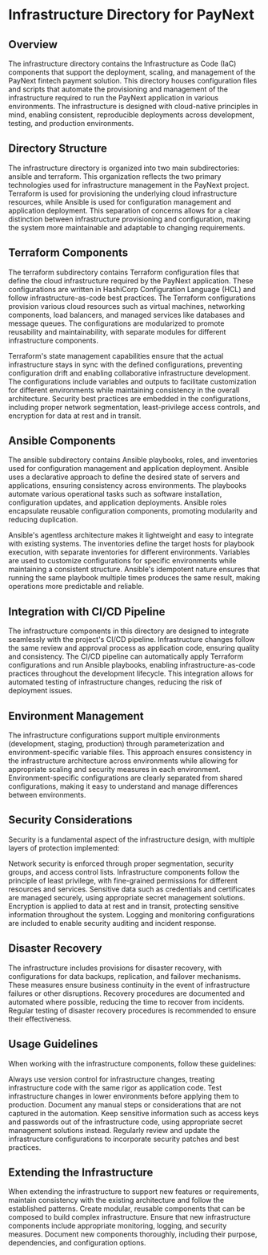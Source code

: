 # Infrastructure Directory for PayNext

## Overview

The infrastructure directory contains the Infrastructure as Code (IaC) components that support the deployment, scaling, and management of the PayNext fintech payment solution. This directory houses configuration files and scripts that automate the provisioning and management of the infrastructure required to run the PayNext application in various environments. The infrastructure is designed with cloud-native principles in mind, enabling consistent, reproducible deployments across development, testing, and production environments.

## Directory Structure

The infrastructure directory is organized into two main subdirectories: ansible and terraform. This organization reflects the two primary technologies used for infrastructure management in the PayNext project. Terraform is used for provisioning the underlying cloud infrastructure resources, while Ansible is used for configuration management and application deployment. This separation of concerns allows for a clear distinction between infrastructure provisioning and configuration, making the system more maintainable and adaptable to changing requirements.

## Terraform Components

The terraform subdirectory contains Terraform configuration files that define the cloud infrastructure required by the PayNext application. These configurations are written in HashiCorp Configuration Language (HCL) and follow infrastructure-as-code best practices. The Terraform configurations provision various cloud resources such as virtual machines, networking components, load balancers, and managed services like databases and message queues. The configurations are modularized to promote reusability and maintainability, with separate modules for different infrastructure components.

Terraform's state management capabilities ensure that the actual infrastructure stays in sync with the defined configurations, preventing configuration drift and enabling collaborative infrastructure development. The configurations include variables and outputs to facilitate customization for different environments while maintaining consistency in the overall architecture. Security best practices are embedded in the configurations, including proper network segmentation, least-privilege access controls, and encryption for data at rest and in transit.

## Ansible Components

The ansible subdirectory contains Ansible playbooks, roles, and inventories used for configuration management and application deployment. Ansible uses a declarative approach to define the desired state of servers and applications, ensuring consistency across environments. The playbooks automate various operational tasks such as software installation, configuration updates, and application deployments. Ansible roles encapsulate reusable configuration components, promoting modularity and reducing duplication.

Ansible's agentless architecture makes it lightweight and easy to integrate with existing systems. The inventories define the target hosts for playbook execution, with separate inventories for different environments. Variables are used to customize configurations for specific environments while maintaining a consistent structure. Ansible's idempotent nature ensures that running the same playbook multiple times produces the same result, making operations more predictable and reliable.

## Integration with CI/CD Pipeline

The infrastructure components in this directory are designed to integrate seamlessly with the project's CI/CD pipeline. Infrastructure changes follow the same review and approval process as application code, ensuring quality and consistency. The CI/CD pipeline can automatically apply Terraform configurations and run Ansible playbooks, enabling infrastructure-as-code practices throughout the development lifecycle. This integration allows for automated testing of infrastructure changes, reducing the risk of deployment issues.

## Environment Management

The infrastructure configurations support multiple environments (development, staging, production) through parameterization and environment-specific variable files. This approach ensures consistency in the infrastructure architecture across environments while allowing for appropriate scaling and security measures in each environment. Environment-specific configurations are clearly separated from shared configurations, making it easy to understand and manage differences between environments.

## Security Considerations

Security is a fundamental aspect of the infrastructure design, with multiple layers of protection implemented:

Network security is enforced through proper segmentation, security groups, and access control lists. Infrastructure components follow the principle of least privilege, with fine-grained permissions for different resources and services. Sensitive data such as credentials and certificates are managed securely, using appropriate secret management solutions. Encryption is applied to data at rest and in transit, protecting sensitive information throughout the system. Logging and monitoring configurations are included to enable security auditing and incident response.

## Disaster Recovery

The infrastructure includes provisions for disaster recovery, with configurations for data backups, replication, and failover mechanisms. These measures ensure business continuity in the event of infrastructure failures or other disruptions. Recovery procedures are documented and automated where possible, reducing the time to recover from incidents. Regular testing of disaster recovery procedures is recommended to ensure their effectiveness.

## Usage Guidelines

When working with the infrastructure components, follow these guidelines:

Always use version control for infrastructure changes, treating infrastructure code with the same rigor as application code. Test infrastructure changes in lower environments before applying them to production. Document any manual steps or considerations that are not captured in the automation. Keep sensitive information such as access keys and passwords out of the infrastructure code, using appropriate secret management solutions instead. Regularly review and update the infrastructure configurations to incorporate security patches and best practices.

## Extending the Infrastructure

When extending the infrastructure to support new features or requirements, maintain consistency with the existing architecture and follow the established patterns. Create modular, reusable components that can be composed to build complex infrastructure. Ensure that new infrastructure components include appropriate monitoring, logging, and security measures. Document new components thoroughly, including their purpose, dependencies, and configuration options.
